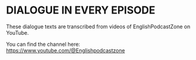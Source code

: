 # DIALOGUE IN EVERY EPISODE

These dialogue texts are transcribed from videos of EnglishPodcastZone on YouTube.

You can find the channel here: https://www.youtube.com/@Englishpodcastzone
